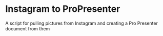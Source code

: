 # Instagram to ProPresenter
A script for pulling pictures from Instagram and creating a Pro Presenter document from them

